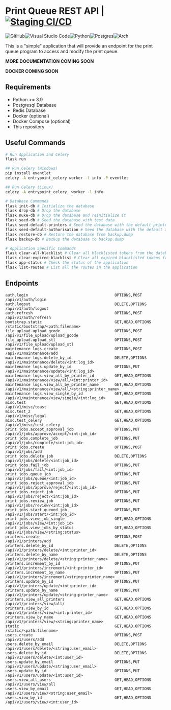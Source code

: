   # Print Queue REST API | [![Staging CI/CD](https://github.com/iforge-uos/print-queue-api/actions/workflows/python-package.yml/badge.svg)](https://github.com/iforge-uos/print-queue-api/actions/workflows/python-package.yml)
![GitHub](https://img.shields.io/badge/github-%23121011.svg?style=for-the-badge&logo=github&logoColor=white)![Visual Studio Code](https://img.shields.io/badge/Visual%20Studio%20Code-0078d7.svg?style=for-the-badge&logo=visual-studio-code&logoColor=white)![Python](https://img.shields.io/badge/python-3670A0?style=for-the-badge&logo=python&logoColor=ffdd54)![Postgres](https://img.shields.io/badge/postgres-%23316192.svg?style=for-the-badge&logo=postgresql&logoColor=white)![Arch](https://img.shields.io/badge/Arch%20Linux-1793D1?logo=arch-linux&logoColor=fff&style=for-the-badge)

This is a "simple" application that will provide an endpoint for the print queue program to access and modify the print queue.

**MORE DOCUMENTATION COMING SOON**

**DOCKER COMING SOON**

## Requirements
- Python >= 3.9
- Postgresql Database
- Redis Database
- Docker (optional)
- Docker Compose (optional)
- This repository

## Useful Commands
```bash
# Run Application and Celery
flask run

## Run Celery (Windows)
pip install eventlet
celery -A entrypoint_celery worker -l info -P eventlet

## Run Celery (Linux)
celery -A entrypoint_celery  worker -l info

# Database Commands
flask init-db # Initialize the database
flask drop-db # Drop the database
flask nuke-db # Drop the database and reinitialize it
flask seed-db # Seed the database with test data
flask seed-default-printers # Seed the database with the default printers
flask seed-default-authorisation # Seed the database with the default authorisation permissions and roles
flask restore-db # Restore the database from backup.dump
flask backup-db # Backup the database to backup.dump

# Application Specific Commands
flask clear-all-blacklist # Clear all blacklisted tokens from the database (useful for testing)
flask clear-expired-blacklist # Clear all expired blacklisted tokens from the database (useful for general maintennance)
flask app-status # Check the status of the application
flask list-routes # List all the routes in the application
```

## Endpoints
```
auth.login                                      OPTIONS,POST            /api/v1/auth/login
auth.logout                                     DELETE,OPTIONS          /api/v1/auth/logout
auth.refresh                                    OPTIONS,POST            /api/v1/auth/refresh
bootstrap.static                                GET,HEAD,OPTIONS        /static/bootstrap/<path:filename>
file_upload.upload_gcode                        OPTIONS,POST            /api/v1/file_upload/upload_gcode
file_upload.upload_stl                          OPTIONS,POST            /api/v1/file_upload/upload_stl
maintenance logs.create                         OPTIONS,POST            /api/v1/maintenance/add
maintenance logs.delete_by_id                   DELETE,OPTIONS          /api/v1/maintenance/delete/<int:log_id>
maintenance logs.update_by_id                   OPTIONS,PUT             /api/v1/maintenance/update/<int:log_id>
maintenance logs.view_all_by_printer_id         GET,HEAD,OPTIONS        /api/v1/maintenance/view/all/<int:printer_id>
maintenance logs.view_all_by_printer_name       GET,HEAD,OPTIONS        /api/v1/maintenance/view/all/<string:printer_name>
maintenance logs.view_single_by_id              GET,HEAD,OPTIONS        /api/v1/maintenance/view/single/<int:log_id>
misc.test                                       GET,HEAD,OPTIONS        /api/v1/misc/toast
misc.test_2                                     GET,HEAD,OPTIONS        /api/v1/misc/legal
misc.test_celery                                GET,HEAD,OPTIONS        /api/v1/misc/test_celery
print jobs.accept_approval_job                  OPTIONS,PUT             /api/v1/jobs/approve/accept/<int:job_id>
print jobs.complete_job                         OPTIONS,PUT             /api/v1/jobs/complete/<int:job_id>
print jobs.create                               OPTIONS,POST            /api/v1/jobs/add
print jobs.delete_job                           DELETE,OPTIONS          /api/v1/jobs/delete/<int:job_id>
print jobs.fail_job                             OPTIONS,PUT             /api/v1/jobs/fail/<int:job_id>
print jobs.queue_job                            OPTIONS,PUT             /api/v1/jobs/queue/<int:job_id>
print jobs.reject_approval_job                  OPTIONS,PUT             /api/v1/jobs/approve/reject/<int:job_id>
print jobs.reject_job                           OPTIONS,PUT             /api/v1/jobs/reject/<int:job_id>
print jobs.review_job                           OPTIONS,PUT             /api/v1/jobs/review/<int:job_id>
print jobs.start_queued_job                     OPTIONS,PUT             /api/v1/jobs/start/<int:job_id>
print jobs.view_job_single                      GET,HEAD,OPTIONS        /api/v1/jobs/view/<int:job_id>
print jobs.view_jobs_by_status                  GET,HEAD,OPTIONS        /api/v1/jobs/view/<string:status>
printers.create                                 OPTIONS,POST            /api/v1/printers/add
printers.delete_by_id                           DELETE,OPTIONS          /api/v1/printers/delete/<int:printer_id>
printers.delete_by_name                         DELETE,OPTIONS          /api/v1/printers/delete/<string:printer_name>
printers.increment_by_id                        OPTIONS,PUT             /api/v1/printers/increment/<int:printer_id>
printers.increment_by_name                      OPTIONS,PUT             /api/v1/printers/increment/<string:printer_name>
printers.update_by_id                           OPTIONS,PUT             /api/v1/printers/update/<int:printer_id>
printers.update_by_name                         OPTIONS,PUT             /api/v1/printers/update/<string:printer_name>
printers.view_all_printers                      GET,HEAD,OPTIONS        /api/v1/printers/view/all/
printers.view_by_id                             GET,HEAD,OPTIONS        /api/v1/printers/view/<int:printer_id>
printers.view_by_name                           GET,HEAD,OPTIONS        /api/v1/printers/view/<string:printer_name>
static                                          GET,HEAD,OPTIONS        /static/<path:filename>
users.create                                    OPTIONS,POST            /api/v1/users/add
users.delete_by_email                           DELETE,OPTIONS          /api/v1/users/delete/<string:user_email>
users.delete_by_id                              DELETE,OPTIONS          /api/v1/users/delete/<int:user_id>
users.update_by_email                           OPTIONS,PUT             /api/v1/users/update/<string:user_email>
users.update_by_id                              OPTIONS,PUT             /api/v1/users/update/<int:user_id>
users.view_all_users                            GET,HEAD,OPTIONS        /api/v1/users/view/all
users.view_by_email                             GET,HEAD,OPTIONS        /api/v1/users/view/<string:user_email>
users.view_by_id                                GET,HEAD,OPTIONS        /api/v1/users/view/<int:user_id>
```